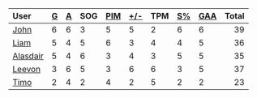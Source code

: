 | User | [G](https://github.com/llevasseur/world-juniors-2022/blob/master/STANDINGS.md#goals) | [A](https://github.com/llevasseur/world-juniors-2022/blob/master/STANDINGS.md#assists) | SOG | [PIM](https://github.com/llevasseur/world-juniors-2022/blob/master/STANDINGS.md#penalties-in-minutes) | [+/-](https://github.com/llevasseur/world-juniors-2022/blob/master/STANDINGS.md#plus--minus) | TPM | [S%](https://github.com/llevasseur/world-juniors-2022/blob/master/STANDINGS.md#save-percentage) | [GAA](https://github.com/llevasseur/world-juniors-2022/blob/master/STANDINGS.md#goals-against-average) | Total |
| :--- | ---- | ---- | ---- | ---- | ---- | ---- | ---- | ---- |  -----: |
| [John](https://github.com/llevasseur/world-juniors-2022/blob/master/ROSTERS.md#John) | 6 | 6 | 3 | 5 | 5 | 2 | 6 | 6 | 39 |
| [Liam](https://github.com/llevasseur/world-juniors-2022/blob/master/ROSTERS.md#Liam) | 5 | 4 | 5 | 6 | 3 | 4 | 4 | 5 | 36 |
| [Alasdair](https://github.com/llevasseur/world-juniors-2022/blob/master/ROSTERS.md#Alasdair) | 5 | 4 | 6 | 3 | 4 | 3 | 5 | 5 | 35 |
| [Leevon](https://github.com/llevasseur/world-juniors-2022/blob/master/ROSTERS.md#Leevon) | 3 | 6 | 5 | 3 | 6 | 6 | 3 | 5 | 37 |
| [Timo](https://github.com/llevasseur/world-juniors-2022/blob/master/ROSTERS.md#Timo) | 2 | 4 | 2 | 4 | 2 | 5 | 2 | 2 | 23 |